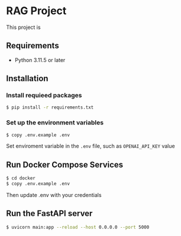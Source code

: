 # RAG Project
This project is 

## Requirements
- Python 3.11.5 or later

## Installation

### Install requieed packages
```bash
$ pip install -r requirements.txt
```

### Set up the environment variables
```bash
$ copy .env.example .env
```

Set enviroment variable in the `.env` file, such as `OPENAI_API_KEY` value

## Run Docker Compose Services
```bash
$ cd docker
$ copy .env.example .env
```

Then update .env with your credentials

## Run the FastAPI server
```bash
$ uvicorn main:app --reload --host 0.0.0.0 --port 5000
```
